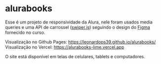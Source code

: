 # alurabooks

Esse é um projeto de responsividade da Alura, nele foram usados media queries e uma API de carrossel (<a href="https://swiperjs.com">swiper.js</a>) seguindo o design do <a href="https://www.figma.com/file/sSMbIqKaGBd66Y8roxTk2p/AluraBooks?node-id=37%3A94">Figma</a> fornecido no curso.

Visualização no Github Pages: https://leonardops39.github.io/alurabooks/ <br>Visualização no Vercel: https://alurabooks-lime.vercel.app

O site está disponível em telas de celulares, tablets e computadores.
